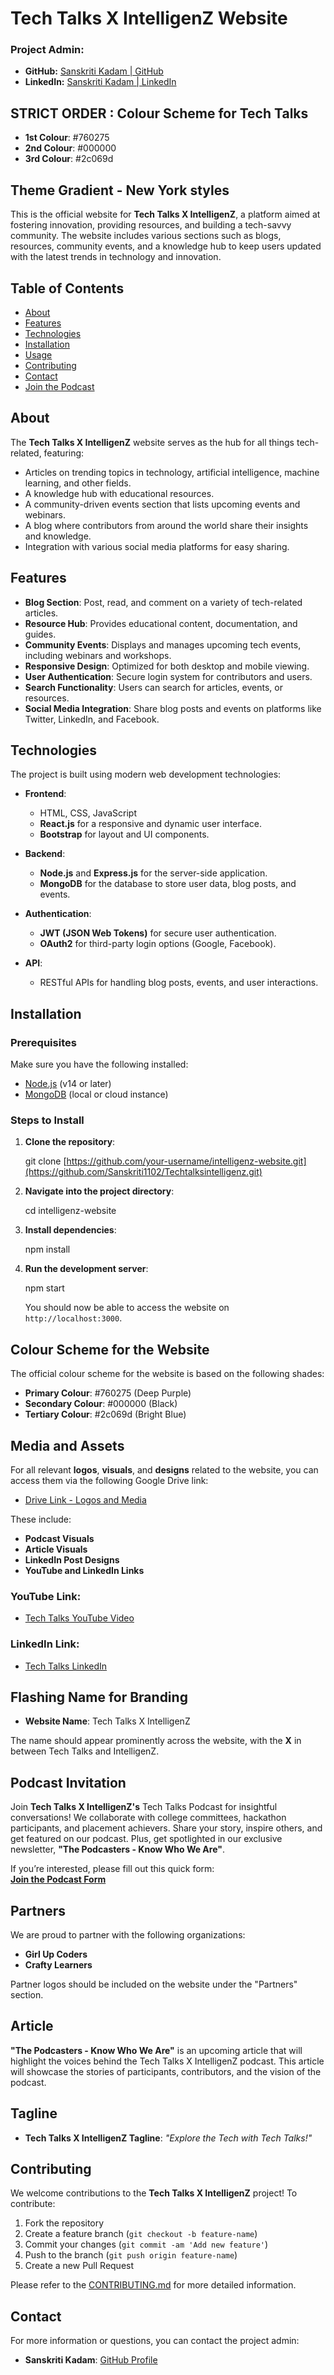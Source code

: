 
# Tech Talks X IntelligenZ Website

### Project Admin: 
- **GitHub:** [Sanskriti Kadam | GitHub](https://github.com/Sanskriti1102)
- **LinkedIn:** [Sanskriti Kadam | LinkedIn](https://www.linkedin.com/in/sanskritikadam/)

## STRICT ORDER : Colour Scheme for Tech Talks
- **1st Colour**: #760275
- **2nd Colour**: #000000
- **3rd Colour**: #2c069d

## Theme Gradient - New York styles

This is the official website for **Tech Talks X IntelligenZ**, a platform aimed at fostering innovation, providing resources, and building a tech-savvy community. The website includes various sections such as blogs, resources, community events, and a knowledge hub to keep users updated with the latest trends in technology and innovation.

## Table of Contents
- [About](#about)
- [Features](#features)
- [Technologies](#technologies)
- [Installation](#installation)
- [Usage](#usage)
- [Contributing](#contributing)
- [Contact](#contact)
- [Join the Podcast](#join-the-podcast)

## About

The **Tech Talks X IntelligenZ** website serves as the hub for all things tech-related, featuring:
- Articles on trending topics in technology, artificial intelligence, machine learning, and other fields.
- A knowledge hub with educational resources.
- A community-driven events section that lists upcoming events and webinars.
- A blog where contributors from around the world share their insights and knowledge.
- Integration with various social media platforms for easy sharing.

## Features
- **Blog Section**: Post, read, and comment on a variety of tech-related articles.
- **Resource Hub**: Provides educational content, documentation, and guides.
- **Community Events**: Displays and manages upcoming tech events, including webinars and workshops.
- **Responsive Design**: Optimized for both desktop and mobile viewing.
- **User Authentication**: Secure login system for contributors and users.
- **Search Functionality**: Users can search for articles, events, or resources.
- **Social Media Integration**: Share blog posts and events on platforms like Twitter, LinkedIn, and Facebook.

## Technologies

The project is built using modern web development technologies:
- **Frontend**: 
  - HTML, CSS, JavaScript
  - **React.js** for a responsive and dynamic user interface.
  - **Bootstrap** for layout and UI components.
  
- **Backend**:
  - **Node.js** and **Express.js** for the server-side application.
  - **MongoDB** for the database to store user data, blog posts, and events.
  
- **Authentication**:
  - **JWT (JSON Web Tokens)** for secure user authentication.
  - **OAuth2** for third-party login options (Google, Facebook).
  
- **API**:
  - RESTful APIs for handling blog posts, events, and user interactions.

## Installation

### Prerequisites
Make sure you have the following installed:
- [Node.js](https://nodejs.org/) (v14 or later)
- [MongoDB](https://www.mongodb.com/) (local or cloud instance)

### Steps to Install

1. **Clone the repository**:
   
   git clone [https://github.com/your-username/intelligenz-website.git](https://github.com/Sanskriti1102/Techtalksintelligenz.git)
   

2. **Navigate into the project directory**:
   
   cd intelligenz-website
   

3. **Install dependencies**:
   
   npm install
   

4. **Run the development server**:
   
   npm start
  

   You should now be able to access the website on `http://localhost:3000`.

## Colour Scheme for the Website

The official colour scheme for the website is based on the following shades:
- **Primary Colour**: #760275 (Deep Purple)
- **Secondary Colour**: #000000 (Black)
- **Tertiary Colour**: #2c069d (Bright Blue)

## Media and Assets

For all relevant **logos**, **visuals**, and **designs** related to the website, you can access them via the following Google Drive link:
- [Drive Link - Logos and Media](https://drive.google.com/drive/u/1/folders/1FQtgnYORwa6nfl4km_WcCERYMejx-uun)

These include:
- **Podcast Visuals**
- **Article Visuals**
- **LinkedIn Post Designs**
- **YouTube and LinkedIn Links**

### YouTube Link:
- [Tech Talks YouTube Video](https://www.youtube.com/channel/UCbUtPTIsWVP5AhbswlpKqww)

### LinkedIn Link:
- [Tech Talks LinkedIn](https://www.linkedin.com/company/intelligenztechtalks/)

## Flashing Name for Branding

- **Website Name**: Tech Talks X IntelligenZ

The name should appear prominently across the website, with the **X** in between Tech Talks and IntelligenZ.

## Podcast Invitation

Join **Tech Talks X IntelligenZ's** Tech Talks Podcast for insightful conversations! We collaborate with college committees, hackathon participants, and placement achievers. Share your story, inspire others, and get featured on our podcast. Plus, get spotlighted in our exclusive newsletter, **"The Podcasters - Know Who We Are"**. 

If you’re interested, please fill out this quick form:  
[**Join the Podcast Form**](https://forms.gle/FeEd2q8zWXu9HF6YA)

## Partners

We are proud to partner with the following organizations:
- **Girl Up Coders**
- **Crafty Learners**

Partner logos should be included on the website under the "Partners" section.

## Article

**"The Podcasters - Know Who We Are"** is an upcoming article that will highlight the voices behind the Tech Talks X IntelligenZ podcast. This article will showcase the stories of participants, contributors, and the vision of the podcast.

## Tagline

- **Tech Talks X IntelligenZ Tagline**: _"Explore the Tech with Tech Talks!"_

## Contributing

We welcome contributions to the **Tech Talks X IntelligenZ** project! To contribute:
1. Fork the repository
2. Create a feature branch (`git checkout -b feature-name`)
3. Commit your changes (`git commit -am 'Add new feature'`)
4. Push to the branch (`git push origin feature-name`)
5. Create a new Pull Request

Please refer to the [CONTRIBUTING.md](CONTRIBUTING.md) for more detailed information.

## Contact

For more information or questions, you can contact the project admin:
- **Sanskriti Kadam**: [GitHub Profile](https://github.com/Sanskriti1102)
